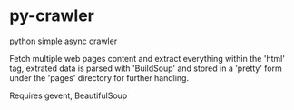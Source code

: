 py-crawler
==========

python simple async crawler

Fetch multiple web pages content and extract everything within the 'html' tag, extrated data is parsed with 'BuildSoup' and stored in a 'pretty' form under the 'pages' directory for further handling.

Requires gevent, BeautifulSoup
